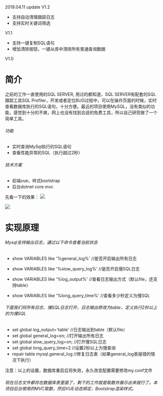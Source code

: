 2019.04.11 update
V1.2
- 支持自动清理跟踪日志
- 支持实时关键词筛选

V1.1
- 支持一键复制SQL语句
- 增加清除按钮，一键从库中清除所有普通查询数据

V1.0
#  简介
之前的工作一直使用的SQL SERVER, 用过的都知道，SQL SERVER有配套的SQL跟踪工具SQL Profiler，开发或者定位BUG过程中，可以在操作页面的时候，实时查看数据库执行的SQL语句，十分方便。最近的项目使用MySQL，没有类似的功能，感觉到十分的不爽，网上也没有找到合适的免费工具，所以自己研究做了一个简单工具。
###### 功能
- 实时查询MySql执行的SQL语句
- 查看性能异常的SQL（执行超过2秒）

###### 技术方案
- 前端vue，样式bootstrap
- 后台dotnet core mvc

先看一下的效果：
![](https://img2018.cnblogs.com/blog/540721/201812/540721-20181213175113602-615081202.png)



![](https://img2018.cnblogs.com/blog/540721/201812/540721-20181213175125506-1958892641.png)



# 实现原理
###### Mysql支持输出日志，通过以下命令查看当前状态

- show VARIABLES like '%general_log%' //是否开启输出所有日志

- show VARIABLES like '%slow_query_log%' //是否开启慢SQL日志
- show VARIABLES like '%log_output%' //查看日志输出方式（默认file，还支持table）
- show VARIABLES like '%long_query_time%' //查看多少秒定义为慢SQL


###### 下面我们将所有日志、慢SQL日志打开，日志输出修改为table，定义执行2秒以上的为慢SQL
- set global log_output='table' //日志输出到table（默认file）
- set global general_log=on;  //打开输出所有日志
- set global slow_query_log=on; //打开慢SQL日志
- set global long_query_time=2 //设置2秒以上为慢查询
- repair table mysql.general_log //修复日志表（如果general_log表报错的情况下执行）

注意：以上的设置，数据库重启后将失效，永久改变配置需要修改my.conf文件

###### 现在日志文件都存在数据库表里面了，剩下的工作就是取数并展示出来就行了。本项目后台使用的MVC取数，然后VUE动态绑定，Bootstrap渲染样式。
